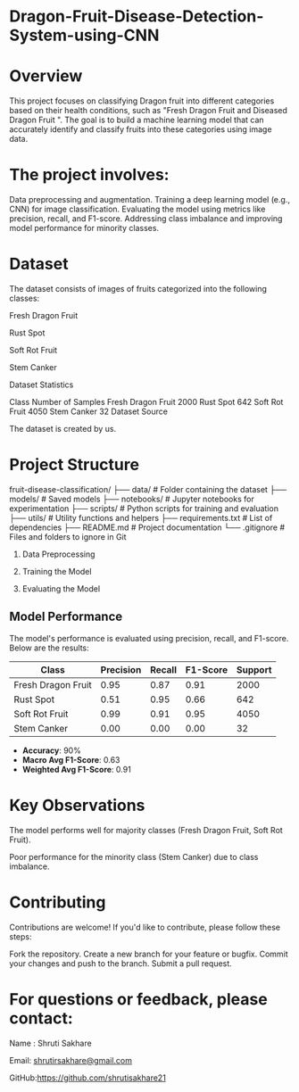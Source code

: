# Dragon-Fruit-Disease-Detection-System-using-CNN
# Overview

This project focuses on classifying Dragon fruit into different categories based on their health conditions, such as "Fresh Dragon Fruit and Diseased Dragon Fruit ". The goal is to build a machine learning model that can accurately identify and classify fruits into these categories using image data.

# The project involves:

Data preprocessing and augmentation.
Training a deep learning model (e.g., CNN) for image classification.
Evaluating the model using metrics like precision, recall, and F1-score.
Addressing class imbalance and improving model performance for minority classes.

# Dataset

The dataset consists of images of fruits categorized into the following classes:

Fresh Dragon Fruit

Rust Spot

Soft Rot Fruit

Stem Canker

Dataset Statistics

Class	Number of Samples
Fresh Dragon Fruit	2000
Rust Spot	642
Soft Rot Fruit	4050
Stem Canker	32
Dataset Source

The dataset is created by us.

# Project Structure

fruit-disease-classification/
├── data/                    # Folder containing the dataset
├── models/                  # Saved models
├── notebooks/               # Jupyter notebooks for experimentation
├── scripts/                 # Python scripts for training and evaluation
├── utils/                   # Utility functions and helpers
├── requirements.txt         # List of dependencies
├── README.md                # Project documentation
└── .gitignore               # Files and folders to ignore in Git

1. Data Preprocessing
   
2. Training the Model
   
3. Evaluating the Model


## **Model Performance**
The model's performance is evaluated using precision, recall, and F1-score. Below are the results:

| Class               | Precision | Recall | F1-Score | Support |
|---------------------|-----------|--------|----------|---------|
| Fresh Dragon Fruit  | 0.95      | 0.87   | 0.91     | 2000    |
| Rust Spot           | 0.51      | 0.95   | 0.66     | 642     |
| Soft Rot Fruit      | 0.99      | 0.91   | 0.95     | 4050    |
| Stem Canker         | 0.00      | 0.00   | 0.00     | 32      |

- **Accuracy**: 90%
- **Macro Avg F1-Score**: 0.63
- **Weighted Avg F1-Score**: 0.91
# Key Observations

The model performs well for majority classes (Fresh Dragon Fruit, Soft Rot Fruit).

Poor performance for the minority class (Stem Canker) due to class imbalance.

# Contributing

Contributions are welcome! If you'd like to contribute, please follow these steps:

Fork the repository.
Create a new branch for your feature or bugfix.
Commit your changes and push to the branch.
Submit a pull request.

# For questions or feedback, please contact:

Name : Shruti Sakhare

Email: shrutirsakhare@gmail.com

GitHub:https://github.com/shrutisakhare21

